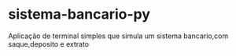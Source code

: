 # sistema-bancario-py
Aplicação de terminal simples que simula um sistema bancario,com saque,deposito e extrato
